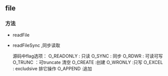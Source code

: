 ## file

### 方法
- readFile
- readFileSync ,同步读取

  源码中flag选项：
  O_READONLY : 只读
  O_SYNC : 同步
  O_RDWR : 可读可写
  O_TRUNC ：可truncate 清空
  O_CREATE :创建
  O_WRONLY :只写
  O_EXCEL : excludsive 排它操作
  O_APPEND :追加

